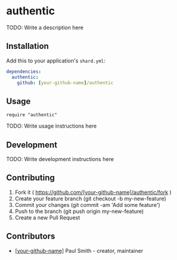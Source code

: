 # authentic

TODO: Write a description here

## Installation

Add this to your application's `shard.yml`:

```yaml
dependencies:
  authentic:
    github: [your-github-name]/authentic
```

## Usage

```crystal
require "authentic"
```

TODO: Write usage instructions here

## Development

TODO: Write development instructions here

## Contributing

1. Fork it ( https://github.com/[your-github-name]/authentic/fork )
2. Create your feature branch (git checkout -b my-new-feature)
3. Commit your changes (git commit -am 'Add some feature')
4. Push to the branch (git push origin my-new-feature)
5. Create a new Pull Request

## Contributors

- [[your-github-name]](https://github.com/[your-github-name]) Paul Smith - creator, maintainer

